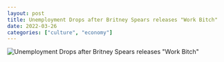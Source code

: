 ```yaml
---
layout: post
title: Unemployment Drops after Britney Spears releases "Work Bitch"
date: 2022-03-26
categories: ["culture", "economy"]
---
```


![Unemployment Drops after Britney Spears releases "Work Bitch"](/images/workbitch.png)
